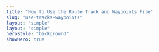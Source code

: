 ```yaml
---
title: "How to Use the Route Track and Waypoints File"
slug: "use-tracks-waypoints"
layout: "simple"
layout: "simple"
heroStyle: "background"
showHero: true
---
```


